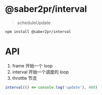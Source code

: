 # @saber2pr/interval

> scheduleUpdate

```bash
npm install @saber2pr/interval
```

# API

1. frame 开始一个 loop
2. interval 开始一个调度的 loop
3. throttle 节流

```ts
interval(() => console.log('update'), 400)
```
